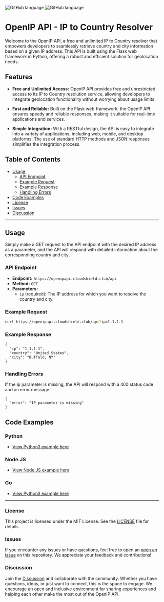  
![GitHub language](https://img.shields.io/badge/language-Python-blue) 
![GitHub language](https://img.shields.io/badge/language-JavaScript-yellow)

# OpenIP API - IP to Country Resolver
  
Welcome to the OpenIP API, a free and unlimited IP to Country resolver that empowers developers to seamlessly retrieve country and city information based on a given IP address. This API is built using the Flask web framework in Python, offering a robust and efficient solution for geolocation needs.

## Features  
 
- **Free and Unlimited Access:** OpenIP API provides free and unrestricted access to its IP to Country resolution service, allowing developers to integrate geolocation functionality without worrying about usage limits.

- **Fast and Reliable:** Built on the Flask web framework, the OpenIP API ensures speedy and reliable responses, making it suitable for real-time applications and services.

- **Simple Integration:** With a RESTful design, the API is easy to integrate into a variety of applications, including web, mobile, and desktop platforms. The use of standard HTTP methods and JSON responses simplifies the integration process.



## Table of Contents

- [Usage](#usage)
  - [API Endpoint](#api-endpoint)
  - [Example Request](#example-request)
  - [Example Response](#example-response)
  - [Handling Errors](#handling-errors)
- [Code Examples](#Code-Examples)
- [License](#license)
- [Issues](#issues)
- [Discussion](#Discussion)

--- 

## Usage

Simply make a GET request to the API endpoint with the desired IP address as a parameter, and the API will respond with detailed information about the corresponding country and city.

### API Endpoint

- **Endpoint:** `https://openipapi.cloudshield.club/api`
- **Method:** `GET`
- **Parameters:**
  - `ip` (required): The IP address for which you want to resolve the country and city.

### Example Request

```bash
curl https://openipapi.cloudshield.club/api?ip=1.1.1.1
``` 

### Example Response
```
{
  "ip": "1.1.1.1",
  "country": "United States",
  "city": "Buffalo, NY"
}

```

### Handling Errors
If the ip parameter is missing, the API will respond with a 400 status code and an error message:
``` 
{
  "error": "IP parameter is missing"
}

```

## Code Examples

### Python

- [View Python3 example here](https://github.com/ajdev05/OpenIP-API/blob/main/ExampleGET.py) 

### Node.JS

- [View Node.JS example here](https://github.com/ajdev05/OpenIP-API/blob/main/ExampleGET.js)

### Go

- [View Python3 example here](https://github.com/ajdev05/OpenIP-API/blob/main/ExampleGET.go)
---

### License

This project is licensed under the MIT License. See the [LICENSE](LICENSE) file for details.

### Issues
If you encounter any issues or have questions, feel free to open an [open an issue](https://github.com/ajdev05/OpenIP-API/issues) on this repository. We appreciate your feedback and contributions!


### Discussion
Join the [Discussion](https://github.com/ajdev05/OpenIP-API/discussions/) and collaborate with the community. Whether you have questions, ideas, or just want to connect, this is the space to engage. We encourage an open and inclusive environment for sharing experiences and helping each other make the most out of the OpenIP API.

